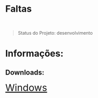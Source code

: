 <h1> Faltas </h1><br>

> Status do Projeto: desenvolvimento

<h1>Informações:</h1>

<h2>Downloads:</h2>
<a href='https://github.com/MateusParra/Faltas/raw/refs/heads/main/dist/faltas.exe' style='font-size: 30px'>Windows</a>
